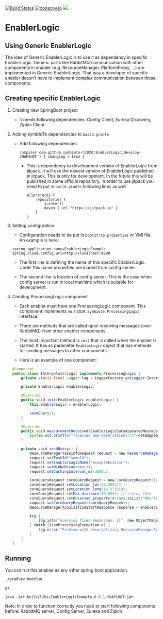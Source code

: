 [![Build Status](https://api.travis-ci.org/symbiote-h2020/EnablerLogic.svg?branch=staging)](https://api.travis-ci.org/symbiote-h2020/EnablerLogic)
[![codecov.io](https://codecov.io/github/symbiote-h2020/EnablerLogic/branch/staging/graph/badge.svg)](https://codecov.io/github/symbiote-h2020/EnablerLogic)
[![](https://jitpack.io/v/symbiote-h2020/EnablerLogic.svg)](https://jitpack.io/#symbiote-h2020/EnablerLogic)

# EnablerLogic

## Using Generic EnablerLogic

The idea of Generic EnablerLogic is to use it as dependency in specific EnablerLogic. 
Generic parts like RabbitMQ communication with other components in enabler (e.g. ResourceManager, 
PlatformProxy, ...) are implemented in Generic EnablerLogic. That way a developer of specific enabler 
doesn't have to implement complex communication between those components. 

## Creating specific EnablerLogic

1. Creating new SpringBoot project

	- It needs following dependencies: Config Client, Eureka Discovery, Zipkin Client

2. Adding symbIoTe dependencies to `build.gradle`

	- Add following dependencies:

		``compile('com.github.symbiote-h2020:EnablerLogic:develop-SNAPSHOT') { changing = true }``

		- This is dependency to development version of EnablerLogic from jitpack. It will use the newest version of 
		EnablerLogic published in jitpack. This is only for development. In the future this will be 
		published in some official repository. In order to use jitpack you need to put in `build.gradle` 
		following lines as well:

			```
			allprojects {
				repositories {
					jcenter()
					maven { url "https://jitpack.io" }
				}
			}
			```

3. Setting configuration

	- Configuration needs to be put in `bootstrap.properties` or YMl file. An example is here:

	```
	spring.application.name=EnablerLogicExample
	spring.cloud.config.uri=http://localhost:8888
	```

	- The first line is defining the name of this specific EnablerLogic. Under this name properties 
	are loaded from config server.

	- The second line is location of config server. This is the case when config server is run in 
	local machine which is suitable for development.

4. Creating ProcessingLogic component

	- Each enabler must have one ProcessingLogic component. This component implements 
	`eu.h2020.symbiote.ProcessingLogic` interface.

	- There are methods that are called upon receiving messages (over RabbitMQ) from 
	other enabler components.

	- The most important method is `init` that is called when the enabler is started. It 
	has as parameter `EnablerLogic` object that has methods for sending messages to other 
	components.

	- Here is an example of one component:

	```java
	@Component
	public class InterpolatorLogic implements ProcessingLogic {
		private static final Logger log = LoggerFactory.getLogger(InterpolatorLogic.class);

		private EnablerLogic enablerLogic;

		@Override
		public void init(EnablerLogic enablerLogic) {
			this.enablerLogic = enablerLogic;

			sendQuery();
		}

		@Override
		public void measurementReceived(EnablerLogicDataAppearedMessage dataAppeared) {
			System.out.println("received new Observations:\n"+dataAppeared);
		}

		private void sendQuery() {
			ResourceManagerTaskInfoRequest request = new ResourceManagerTaskInfoRequest();
			request.setTaskId("someId");
			request.setEnablerLogicName("exampleEnabler");
			request.setMinNoResources(1);
			request.setCachingInterval_ms(3600L);

			CoreQueryRequest coreQueryRequest = new CoreQueryRequest();
			coreQueryRequest.setLocation_lat(48.208174);
			coreQueryRequest.setLocation_long(16.373819);
			coreQueryRequest.setMax_distance(10_000); // radius 10km
			coreQueryRequest.setObserved_property(Arrays.asList("NOx"));
			request.setCoreQueryRequest(coreQueryRequest);
			ResourceManagerAcquisitionStartResponse response = enablerLogic.queryResourceManager(request);

			try {
				log.info("querying fixed resources: {}", new ObjectMapper().writeValueAsString(response));
			} catch (JsonProcessingException e) {
				log.error("Problem with deserializing ResourceManagerAcquisitionStartResponse", e);
			}
		}
	}
	```

## Running

You can run this enabler as any other spring boot application.

``./gradlew bootRun``

or

``java -jar build/libs/EnablerLogicExample-0.0.1-SNAPSHOT.jar``

Note: In order to function correctly you need to start following components before: RabbitMQ server, 
Config Server, Eureka and Zipkin.
